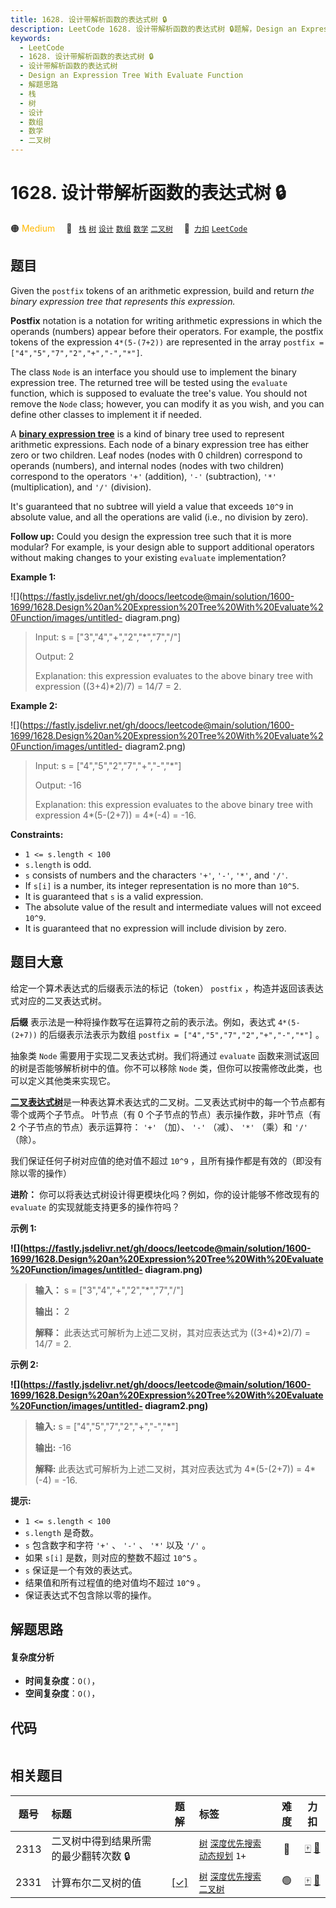```yaml
---
title: 1628. 设计带解析函数的表达式树 🔒
description: LeetCode 1628. 设计带解析函数的表达式树 🔒题解，Design an Expression Tree With Evaluate Function，包含解题思路、复杂度分析以及完整的 JavaScript 代码实现。
keywords:
  - LeetCode
  - 1628. 设计带解析函数的表达式树 🔒
  - 设计带解析函数的表达式树
  - Design an Expression Tree With Evaluate Function
  - 解题思路
  - 栈
  - 树
  - 设计
  - 数组
  - 数学
  - 二叉树
---
```


# 1628. 设计带解析函数的表达式树 🔒

🟠 <font color=#ffb800>Medium</font>&emsp; 🔖&ensp; [`栈`](/tag/stack.md) [`树`](/tag/tree.md) [`设计`](/tag/design.md) [`数组`](/tag/array.md) [`数学`](/tag/math.md) [`二叉树`](/tag/binary-tree.md)&emsp; 🔗&ensp;[`力扣`](https://leetcode.cn/problems/design-an-expression-tree-with-evaluate-function) [`LeetCode`](https://leetcode.com/problems/design-an-expression-tree-with-evaluate-function)

## 题目

Given the `postfix` tokens of an arithmetic expression, build and return _the
binary expression tree that represents this expression._

**Postfix** notation is a notation for writing arithmetic expressions in which
the operands (numbers) appear before their operators. For example, the postfix
tokens of the expression `4*(5-(7+2))` are represented in the array `postfix =
["4","5","7","2","+","-","*"]`.

The class `Node` is an interface you should use to implement the binary
expression tree. The returned tree will be tested using the `evaluate`
function, which is supposed to evaluate the tree's value. You should not
remove the `Node` class; however, you can modify it as you wish, and you can
define other classes to implement it if needed.

A **[binary expression
tree](https://en.wikipedia.org/wiki/Binary_expression_tree)** is a kind of
binary tree used to represent arithmetic expressions. Each node of a binary
expression tree has either zero or two children. Leaf nodes (nodes with 0
children) correspond to operands (numbers), and internal nodes (nodes with two
children) correspond to the operators `'+'` (addition), `'-'` (subtraction),
`'*'` (multiplication), and `'/'` (division).

It's guaranteed that no subtree will yield a value that exceeds `10^9` in
absolute value, and all the operations are valid (i.e., no division by zero).

**Follow up:** Could you design the expression tree such that it is more
modular? For example, is your design able to support additional operators
without making changes to your existing `evaluate` implementation?



**Example 1:**

![](https://fastly.jsdelivr.net/gh/doocs/leetcode@main/solution/1600-1699/1628.Design%20an%20Expression%20Tree%20With%20Evaluate%20Function/images/untitled-
diagram.png)

> Input: s = ["3","4","+","2","*","7","/"]
> 
> Output: 2
> 
> Explanation: this expression evaluates to the above binary tree with expression ((3+4)*2)/7) = 14/7 = 2.

**Example 2:**

![](https://fastly.jsdelivr.net/gh/doocs/leetcode@main/solution/1600-1699/1628.Design%20an%20Expression%20Tree%20With%20Evaluate%20Function/images/untitled-
diagram2.png)

> Input: s = ["4","5","2","7","+","-","*"]
> 
> Output: -16
> 
> Explanation: this expression evaluates to the above binary tree with expression 4*(5-(2+7)) = 4*(-4) = -16.

**Constraints:**

  * `1 <= s.length < 100`
  * `s.length` is odd.
  * `s` consists of numbers and the characters `'+'`, `'-'`, `'*'`, and `'/'`.
  * If `s[i]` is a number, its integer representation is no more than `10^5`.
  * It is guaranteed that `s` is a valid expression.
  * The absolute value of the result and intermediate values will not exceed `10^9`.
  * It is guaranteed that no expression will include division by zero.


## 题目大意

给定一个算术表达式的后缀表示法的标记（token） `postfix` ，构造并返回该表达式对应的二叉表达式树。

**后缀** 表示法是一种将操作数写在运算符之前的表示法。例如，表达式 `4*(5-(2+7))` 的后缀表示法表示为数组 `postfix =
["4","5","7","2","+","-","*"]` 。

抽象类 `Node` 需要用于实现二叉表达式树。我们将通过 `evaluate` 函数来测试返回的树是否能够解析树中的值。你不可以移除 `Node`
类，但你可以按需修改此类，也可以定义其他类来实现它。

[**二叉表达式树**](https://en.wikipedia.org/wiki/Binary_expression_tree)是一种表达算术表达式的二叉树。二叉表达式树中的每一个节点都有零个或两个子节点。
叶节点（有 0 个子节点的节点）表示操作数，非叶节点（有 2 个子节点的节点）表示运算符： `'+'` （加）、 `'-'` （减）、 `'*'` （乘）和
`'/'` （除）。

我们保证任何子树对应值的绝对值不超过 `10^9` ，且所有操作都是有效的（即没有除以零的操作）

**进阶：**  你可以将表达式树设计得更模块化吗？例如，你的设计能够不修改现有的 `evaluate` 的实现就能支持更多的操作符吗？



**示例 1:**

**![](https://fastly.jsdelivr.net/gh/doocs/leetcode@main/solution/1600-1699/1628.Design%20an%20Expression%20Tree%20With%20Evaluate%20Function/images/untitled-
diagram.png)**

> 
> 
> 
> 
> 
> **输入：** s = ["3","4","+","2","*","7","/"]
> 
> **输出：** 2
> 
> **解释：** 此表达式可解析为上述二叉树，其对应表达式为 ((3+4)*2)/7) = 14/7 = 2.
> 
> 

**示例 2:**

**![](https://fastly.jsdelivr.net/gh/doocs/leetcode@main/solution/1600-1699/1628.Design%20an%20Expression%20Tree%20With%20Evaluate%20Function/images/untitled-
diagram2.png)**

> 
> 
> 
> 
> 
> **输入:** s = ["4","5","7","2","+","-","*"]
> 
> **输出:** -16
> 
> **解释:** 此表达式可解析为上述二叉树，其对应表达式为 4*(5-(2+7)) = 4*(-4) = -16.
> 
> 



**提示:**

  * `1 <= s.length < 100`
  * `s.length` 是奇数。
  * `s` 包含数字和字符 `'+'` 、 `'-'` 、 `'*'` 以及 `'/'` 。
  * 如果 `s[i]` 是数，则对应的整数不超过 `10^5` 。
  * `s` 保证是一个有效的表达式。
  * 结果值和所有过程值的绝对值均不超过 `10^9` 。
  * 保证表达式不包含除以零的操作。


## 解题思路

#### 复杂度分析

- **时间复杂度**：`O()`，
- **空间复杂度**：`O()`，

## 代码

```javascript

```

## 相关题目

<!-- prettier-ignore -->
| 题号 | 标题 | 题解 | 标签 | 难度 | 力扣 |
| :------: | :------ | :------: | :------ | :------: | :------: |
| 2313 | 二叉树中得到结果所需的最少翻转次数 🔒 |  |  [`树`](/tag/tree.md) [`深度优先搜索`](/tag/depth-first-search.md) [`动态规划`](/tag/dynamic-programming.md) `1+` | 🔴 | [🀄️](https://leetcode.cn/problems/minimum-flips-in-binary-tree-to-get-result) [🔗](https://leetcode.com/problems/minimum-flips-in-binary-tree-to-get-result) |
| 2331 | 计算布尔二叉树的值 | [[✓]](/problem/2331.md) |  [`树`](/tag/tree.md) [`深度优先搜索`](/tag/depth-first-search.md) [`二叉树`](/tag/binary-tree.md) | 🟢 | [🀄️](https://leetcode.cn/problems/evaluate-boolean-binary-tree) [🔗](https://leetcode.com/problems/evaluate-boolean-binary-tree) |